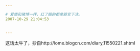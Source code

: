 ```yaml
---

# 爱情和赌博一样，红了眼的都拿器官下注。
2007-10-29 21:04:53


---
```



这话太牛了，抄自http://lome.blogcn.com/diary,11550221.shtml